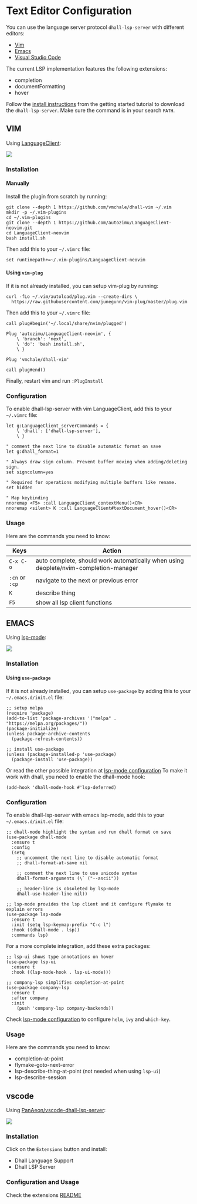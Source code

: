 # Text Editor Configuration

You can use the language server protocol `dhall-lsp-server` with different editors:

* [Vim](#VIM)
* [Emacs](#EMACS)
* [Visual Studio Code](#vscode)

The current LSP implementation features the following extensions:

* completion
* documentFormatting
* hover

Follow the [install instructions][installation] from the getting started tutorial
to download the `dhall-lsp-server`. Make sure the command is in your search `PATH`.

[installation]: <tutorials/Getting-started_Generate-JSON-or-YAML:installation>


## VIM

Using [LanguageClient](https://github.com/autozimu/LanguageClient-neovim):

![](../_static/lsp-vim.png)

### Installation

#### Manually

Install the plugin from scratch by running:

```console
git clone --depth 1 https://github.com/vmchale/dhall-vim ~/.vim
mkdir -p ~/.vim-plugins
cd ~/.vim-plugins
git clone --depth 1 https://github.com/autozimu/LanguageClient-neovim.git
cd LanguageClient-neovim
bash install.sh
```

Then add this to your `~/.vimrc` file:

```
set runtimepath+=~/.vim-plugins/LanguageClient-neovim
```

#### Using `vim-plug`

If it is not already installed, you can setup vim-plug by running:

```console
curl -fLo ~/.vim/autoload/plug.vim --create-dirs \
  https://raw.githubusercontent.com/junegunn/vim-plug/master/plug.vim
```

Then add this to your `~/.vimrc` file:

```
call plug#begin('~/.local/share/nvim/plugged')

Plug 'autozimu/LanguageClient-neovim', {
    \ 'branch': 'next',
    \ 'do': 'bash install.sh',
    \ }

Plug 'vmchale/dhall-vim'

call plug#end()
```

Finally, restart vim and run `:PlugInstall`

### Configuration

To enable dhall-lsp-server with vim LanguageClient, add this to your `~/.vimrc` file:

```
let g:LanguageClient_serverCommands = {
    \ 'dhall': ['dhall-lsp-server'],
    \ }

" comment the next line to disable automatic format on save
let g:dhall_format=1

" Always draw sign column. Prevent buffer moving when adding/deleting sign.
set signcolumn=yes

" Required for operations modifying multiple buffers like rename.
set hidden

" Map keybinding
nnoremap <F5> :call LanguageClient_contextMenu()<CR>
nnoremap <silent> K :call LanguageClient#textDocument_hover()<CR>
```

### Usage

Here are the commands you need to know:

Keys | Action
---- | ------
`C-x C-o` | auto complete, should work automatically when using deoplete/nvim-completion-manager
`:cn` or `:cp` | navigate to the next or previous error
`K` | describe thing
`F5` | show all lsp client functions


## EMACS

Using [lsp-mode](https://github.com/emacs-lsp/lsp-mode):

![](../_static/lsp-emacs.png)

### Installation

#### Using `use-package`

If it is not already installed, you can setup `use-package` by adding this to your `~/.emacs.d/init.el` file:

```emacs-lisp
;; setup melpa
(require 'package)
(add-to-list 'package-archives '("melpa" . "https://melpa.org/packages/"))
(package-initialize)
(unless package-archive-contents
  (package-refresh-contents))

;; install use-package
(unless (package-installed-p 'use-package)
  (package-install 'use-package))
```

Or read the other possible integration at [lsp-mode configuration][lsp-mode-configuration]
To make it work with dhall, you need to enable the dhall-mode hook:

```emacs-lisp
(add-hook 'dhall-mode-hook #'lsp-deferred)
```

### Configuration

To enable dhall-lsp-server with emacs lsp-mode, add this to your `~/.emacs.d/init.el` file:

```emacs-lisp
;; dhall-mode highlight the syntax and run dhall format on save
(use-package dhall-mode
  :ensure t
  :config
  (setq
    ;; uncomment the next line to disable automatic format
    ;; dhall-format-at-save nil

    ;; comment the next line to use unicode syntax
    dhall-format-arguments (\` ("--ascii"))

    ;; header-line is obsoleted by lsp-mode
    dhall-use-header-line nil))

;; lsp-mode provides the lsp client and it configure flymake to explain errors
(use-package lsp-mode
  :ensure t
  :init (setq lsp-keymap-prefix "C-c l")
  :hook ((dhall-mode . lsp))
  :commands lsp)
```

For a more complete integration, add these extra packages:

```emacs-lisp
;; lsp-ui shows type annotations on hover
(use-package lsp-ui
  :ensure t
  :hook ((lsp-mode-hook . lsp-ui-mode)))

;; company-lsp simplifies completion-at-point
(use-package company-lsp
  :ensure t
  :after company
  :init
    (push 'company-lsp company-backends))
```

Check [lsp-mode configuration][lsp-mode-configuration] to configure `helm`, `ivy` and `which-key`.


### Usage

Here are the commands you need to know:

* completion-at-point
* flymake-goto-next-error
* lsp-describe-thing-at-point  (not needed when using `lsp-ui`)
* lsp-describe-session

[lsp-mode-configuration]: https://github.com/emacs-lsp/lsp-mode#configure-lsp-mode


## vscode

Using [PanAeon/vscode-dhall-lsp-server][vscode-dhall]:

![](../_static/lsp-codium.png)


### Installation

Click on the `Extensions` button and install:

* Dhall Language Support
* Dhall LSP Server


### Configuration and Usage

Check the extensions [README][vscode-dhall]

[vscode-dhall]: https://github.com/PanAeon/vscode-dhall-lsp-server
